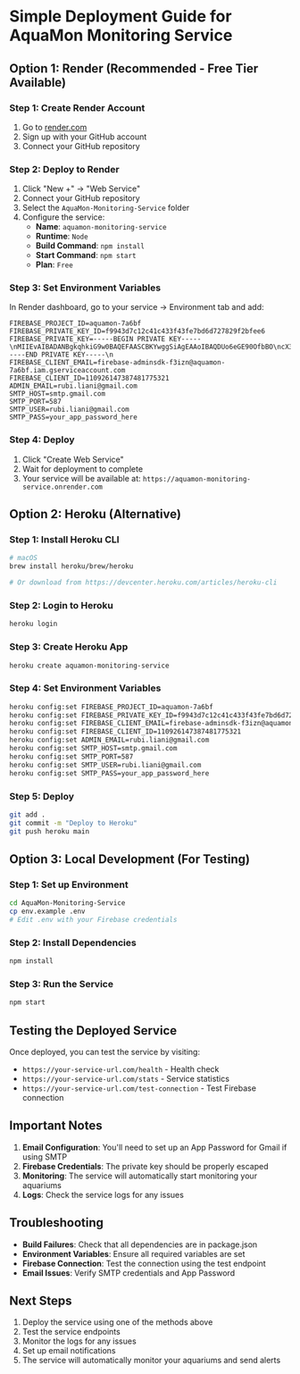 



# Simple Deployment Guide for AquaMon Monitoring Service

## Option 1: Render (Recommended - Free Tier Available)

### Step 1: Create Render Account
1. Go to [render.com](https://render.com)
2. Sign up with your GitHub account
3. Connect your GitHub repository

### Step 2: Deploy to Render
1. Click "New +" → "Web Service"
2. Connect your GitHub repository
3. Select the `AquaMon-Monitoring-Service` folder
4. Configure the service:
   - **Name**: `aquamon-monitoring-service`
   - **Runtime**: `Node`
   - **Build Command**: `npm install`
   - **Start Command**: `npm start`
   - **Plan**: `Free`

### Step 3: Set Environment Variables
In Render dashboard, go to your service → Environment tab and add:

```
FIREBASE_PROJECT_ID=aquamon-7a6bf
FIREBASE_PRIVATE_KEY_ID=f9943d7c12c41c433f43fe7bd6d727829f2bfee6
FIREBASE_PRIVATE_KEY=-----BEGIN PRIVATE KEY-----\nMIIEvAIBADANBgkqhkiG9w0BAQEFAASCBKYwggSiAgEAAoIBAQDUo6eGE90OfbBO\ncX3n/ffYiERjW8osYQtlkD31CXavpdt++m2s6RB/sRDZO9PYXXR/uI3eddMJKzhY\nzUDQMJPV3IBemBQm64I6FaEZsPaXrBaTMMmyBKqJ+CtRSUuA2r8OtICYQd9oU2yQ\nZW7GnC2oSkBqeE6ybUSfIDtOGru+jT/967yCDIGpB3jJjvw0u6FAhnq+8Zkimv1P\nuOR+PpsB0c8uFUJlllKVXUVNLdXv1LQdKOs2qMu7GioX0tjkLcGXwtR5OcTg57Df\n1xfuYYmzSDHTWY0Eq9fKGSjCes7rUD79l8gOczyAR/MN4sbMYQfqSJpYWbKaVtjr\nohL+v5rPAgMBAAECggEASBEVMGRgCc7AZ72gOfXBv8HjR7duzF6xkaDy1q736izw\nuNbgP/eXj2dv+egEcvKtjrH6ZxiQxy0+Qh6CZmzoVdWPLkAlqFEuSEhXWtE2qg35\ncrZYzXw2Xl9dMwX/0HKSyUWUxcWhlYacp02xXx/Ee6J6tXsD1QYieTnfz6dQ1RIF\nB5MLEJS04AsrnHLFgmtfrohtzMAEIwEPFjNMvhda31WcBMICLZxuze0LsdG1fNlH\noNPeC/ABJvw4hVWicLf2c6PPF7Tr+/bKgXPrglX7tPKzBIM3rQm3HCfzq6+aMhdQ\nfmXHMnq/NbWjfOVswhxwgxwgPn2sspNyh0rdzI8WsQKBgQDyac+53EbbzUOs1CZ2\nu+DLKCkyMH4DqwblUMcN5W32bKWEhPFvdlBUACvF7sga9gawjiuojqq8p4SJA4gU\ndfRQoGdr7qlGGg2PGncnMAZSUG8YYCsbFtdMsy3o7EAcgjdjHsgrIySbkyQtKs2A\nd/Y3sOeCcliJ0Q0bp2P5XzRoMQKBgQDgjqPDNxbG3WI2uWtJuiYCt6te+65tzTkB\nlNjxl09PKiKlfUpml893cQK1R/bIIyfGddcv6AiajxgHgxXihoby3qG5Hz53Mbsv\nppXIUguBTOMdktnYYe8qaKnMNfgOt24y66Q9vm7aFn1Lpv1l0qv1zvTXWSPa139U\n/H3NAgZy/wKBgEciE4mHgOd42TX63vqScQlMVKJcpm2vHwvlYzPJsjXQddVoKWy6\nvCGaFz4yrldzAE2IunjwvFs1kOefuKvAXRvXpeF/G/7tIDNw4awHJKO85Iyzk5KU\nZkMkhQFHahyzfUtBuh0mZ9SbHc9/MuRSz1ZSO+0EXsS6Km2F9gk0Da3RAoGAZfzC\nqdXqVVWU1q/t52VRACj0/0Wlmh78BhjZUxhan+TOKYU29lN6mY/NIBJYJdu5o+w/\nWHW0+qWEz1yc4u4gekvc/ZwQHciLcH/jRUDmEsqd1/+rSxhnrEYu4B2e1OhAd4YI\naTaFWC2gqGxmaAl/qjtdfjTxEOKQ5UNry2FhFncCgYBuh+U+FgVFjnB0ZXw6P62G\ndWVhwEimpLBU+gegVD/G+KRmBI10yOGTxaAIxRpsfSdgQG2hFBMFye+jADW9QQz/\n0S4r0ScW4BzX7nQ7RPaI1lB6OJ4omsKFKEfoanILYlINBOH1YqlLifq48RoxKShe\ncJb/4Zbv/ulwZ4N7FvfSuA==\n-----END PRIVATE KEY-----\n
FIREBASE_CLIENT_EMAIL=firebase-adminsdk-f3izn@aquamon-7a6bf.iam.gserviceaccount.com
FIREBASE_CLIENT_ID=110926147387481775321
ADMIN_EMAIL=rubi.liani@gmail.com
SMTP_HOST=smtp.gmail.com
SMTP_PORT=587
SMTP_USER=rubi.liani@gmail.com
SMTP_PASS=your_app_password_here
```

### Step 4: Deploy
1. Click "Create Web Service"
2. Wait for deployment to complete
3. Your service will be available at: `https://aquamon-monitoring-service.onrender.com`

## Option 2: Heroku (Alternative)

### Step 1: Install Heroku CLI
```bash
# macOS
brew install heroku/brew/heroku

# Or download from https://devcenter.heroku.com/articles/heroku-cli
```

### Step 2: Login to Heroku
```bash
heroku login
```

### Step 3: Create Heroku App
```bash
heroku create aquamon-monitoring-service
```

### Step 4: Set Environment Variables
```bash
heroku config:set FIREBASE_PROJECT_ID=aquamon-7a6bf
heroku config:set FIREBASE_PRIVATE_KEY_ID=f9943d7c12c41c433f43fe7bd6d727829f2bfee6
heroku config:set FIREBASE_CLIENT_EMAIL=firebase-adminsdk-f3izn@aquamon-7a6bf.iam.gserviceaccount.com
heroku config:set FIREBASE_CLIENT_ID=110926147387481775321
heroku config:set ADMIN_EMAIL=rubi.liani@gmail.com
heroku config:set SMTP_HOST=smtp.gmail.com
heroku config:set SMTP_PORT=587
heroku config:set SMTP_USER=rubi.liani@gmail.com
heroku config:set SMTP_PASS=your_app_password_here
```

### Step 5: Deploy
```bash
git add .
git commit -m "Deploy to Heroku"
git push heroku main
```

## Option 3: Local Development (For Testing)

### Step 1: Set up Environment
```bash
cd AquaMon-Monitoring-Service
cp env.example .env
# Edit .env with your Firebase credentials
```

### Step 2: Install Dependencies
```bash
npm install
```

### Step 3: Run the Service
```bash
npm start
```

## Testing the Deployed Service

Once deployed, you can test the service by visiting:
- `https://your-service-url.com/health` - Health check
- `https://your-service-url.com/stats` - Service statistics
- `https://your-service-url.com/test-connection` - Test Firebase connection

## Important Notes

1. **Email Configuration**: You'll need to set up an App Password for Gmail if using SMTP
2. **Firebase Credentials**: The private key should be properly escaped
3. **Monitoring**: The service will automatically start monitoring your aquariums
4. **Logs**: Check the service logs for any issues

## Troubleshooting

- **Build Failures**: Check that all dependencies are in package.json
- **Environment Variables**: Ensure all required variables are set
- **Firebase Connection**: Test the connection using the test endpoint
- **Email Issues**: Verify SMTP credentials and App Password

## Next Steps

1. Deploy the service using one of the methods above
2. Test the service endpoints
3. Monitor the logs for any issues
4. Set up email notifications
5. The service will automatically monitor your aquariums and send alerts

